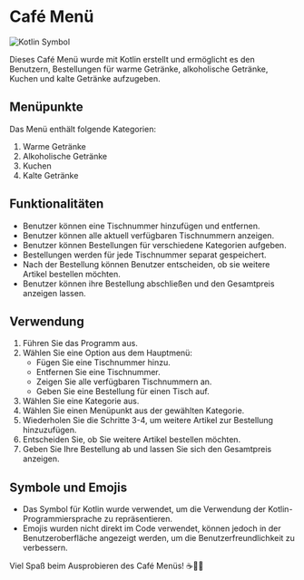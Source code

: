 # Café Menü

![Kotlin Symbol](kotlin_symbol.png)

Dieses Café Menü wurde mit Kotlin erstellt und ermöglicht es den Benutzern, Bestellungen für warme Getränke, alkoholische Getränke, Kuchen und kalte Getränke aufzugeben.

## Menüpunkte

Das Menü enthält folgende Kategorien:

1. Warme Getränke
2. Alkoholische Getränke
3. Kuchen
4. Kalte Getränke

## Funktionalitäten

- Benutzer können eine Tischnummer hinzufügen und entfernen.
- Benutzer können alle aktuell verfügbaren Tischnummern anzeigen.
- Benutzer können Bestellungen für verschiedene Kategorien aufgeben.
- Bestellungen werden für jede Tischnummer separat gespeichert.
- Nach der Bestellung können Benutzer entscheiden, ob sie weitere Artikel bestellen möchten.
- Benutzer können ihre Bestellung abschließen und den Gesamtpreis anzeigen lassen.

## Verwendung

1. Führen Sie das Programm aus.
2. Wählen Sie eine Option aus dem Hauptmenü:
   - Fügen Sie eine Tischnummer hinzu.
   - Entfernen Sie eine Tischnummer.
   - Zeigen Sie alle verfügbaren Tischnummern an.
   - Geben Sie eine Bestellung für einen Tisch auf.
3. Wählen Sie eine Kategorie aus.
4. Wählen Sie einen Menüpunkt aus der gewählten Kategorie.
5. Wiederholen Sie die Schritte 3-4, um weitere Artikel zur Bestellung hinzuzufügen.
6. Entscheiden Sie, ob Sie weitere Artikel bestellen möchten.
7. Geben Sie Ihre Bestellung ab und lassen Sie sich den Gesamtpreis anzeigen.

## Symbole und Emojis

- Das Symbol für Kotlin wurde verwendet, um die Verwendung der Kotlin-Programmiersprache zu repräsentieren.
- Emojis wurden nicht direkt im Code verwendet, können jedoch in der Benutzeroberfläche angezeigt werden, um die Benutzerfreundlichkeit zu verbessern.

Viel Spaß beim Ausprobieren des Café Menüs! ☕️🍰🍹
